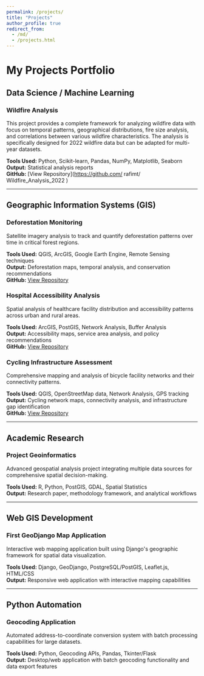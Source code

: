 ```yaml
---
permalink: /projects/
title: "Projects"
author_profile: true
redirect_from:
  - /md/
  - /projects.html
---
```


# My Projects Portfolio

## Data Science / Machine Learning

### Wildfire Analysis
This project provides a complete framework for analyzing wildfire data with focus on temporal patterns, geographical distributions, fire size analysis, and correlations between various wildfire characteristics. The analysis is specifically designed for 2022 wildfire data but can be adapted for multi-year datasets.

**Tools Used:** Python, Scikit-learn, Pandas, NumPy, Matplotlib, Seaborn  
**Output:** Statistical analysis reports  
**GitHub:** [View Repository](https://github.com/ rafimt/ Wildfire_Analysis_2022 )

---

## Geographic Information Systems (GIS)

### Deforestation Monitoring
Satellite imagery analysis to track and quantify deforestation patterns over time in critical forest regions.

**Tools Used:** QGIS, ArcGIS, Google Earth Engine, Remote Sensing techniques  
**Output:** Deforestation maps, temporal analysis, and conservation recommendations  
**GitHub:** [View Repository](https://github.com/yourusername/deforestation-monitoring)

### Hospital Accessibility Analysis
Spatial analysis of healthcare facility distribution and accessibility patterns across urban and rural areas.

**Tools Used:** ArcGIS, PostGIS, Network Analysis, Buffer Analysis  
**Output:** Accessibility maps, service area analysis, and policy recommendations  
**GitHub:** [View Repository](https://github.com/yourusername/hospital-accessibility-gis)

### Cycling Infrastructure Assessment
Comprehensive mapping and analysis of bicycle facility networks and their connectivity patterns.

**Tools Used:** QGIS, OpenStreetMap data, Network Analysis, GPS tracking  
**Output:** Cycling network maps, connectivity analysis, and infrastructure gap identification  
**GitHub:** [View Repository](https://github.com/yourusername/cycling-infrastructure-analysis)

---

## Academic Research

### Project Geoinformatics
Advanced geospatial analysis project integrating multiple data sources for comprehensive spatial decision-making.

**Tools Used:** R, Python, PostGIS, GDAL, Spatial Statistics  
**Output:** Research paper, methodology framework, and analytical workflows

---

## Web GIS Development

### First GeoDjango Map Application
Interactive web mapping application built using Django's geographic framework for spatial data visualization.

**Tools Used:** Django, GeoDjango, PostgreSQL/PostGIS, Leaflet.js, HTML/CSS  
**Output:** Responsive web application with interactive mapping capabilities

---

## Python Automation

### Geocoding Application
Automated address-to-coordinate conversion system with batch processing capabilities for large datasets.

**Tools Used:** Python, Geocoding APIs, Pandas, Tkinter/Flask  
**Output:** Desktop/web application with batch geocoding functionality and data export features